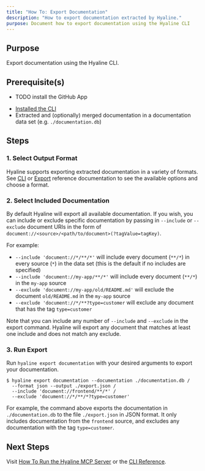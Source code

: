 ```yaml
---
title: "How To: Export Documentation"
description: "How to export documentation extracted by Hyaline."
purpose: Document how to export documentation using the Hyaline CLI
---
```

## Purpose
Export documentation using the Hyaline CLI.

## Prerequisite(s)
- TODO install the GitHub App
* [Installed the CLI](./install-cli-locally.md)
* Extracted and (optionally) merged documentation in a documentation data set (e.g. `./documentation.db`)

## Steps

### 1. Select Output Format
Hyaline supports exporting extracted documentation in a variety of formats. See [CLI](../reference/cli.md) or [Export](../reference/export.md) reference documentation to see the available options and choose a format.

### 2. Select Included Documentation
By default Hyaline will export all available documentation. If you wish, you can include or exclude specific documentation by passing in `--include` or `--exclude` document URIs in the form of `document://<source>/<path/to/document>(?tagValue=tagKey)`.

For example:
- `--include 'document://*/**/*'` will include every document (`**/*`) in every source (`*`) in the data set (this is the default if no includes are specified)
- `--include 'document://my-app/**/*'` will include every document (`**/*`) in the `my-app` source
- `--exclude 'document://my-app/old/README.md'` will exclude the document `old/README.md` in the `my-app` source
- `--exclude 'document://*/**?type=customer` will exclude any document that has the tag `type=customer`

Note that you can include any number of `--include` and `--exclude` in the export command. Hyaline will export any document that matches at least one include and does not match any exclude.

### 3. Run Export
Run `hyaline export documentation` with your desired arguments to export your documentation.

```
$ hyaline export documentation --documentation ./documentation.db /
  --format json --output ./export.json /
  --include 'document://frontend/**/*' /
  --exclude 'document://*/**/*?type=customer'
```
For example, the command above exports the documentation in `./documentation.db` to the file `./export.json` in JSON format. It only includes documentation from the `frontend` source, and excludes any documentation with the tag `type=customer`.

## Next Steps
Visit [How To Run the Hyaline MCP Server](./run-mcp-server.md) or the [CLI Reference](../reference/cli.md).
